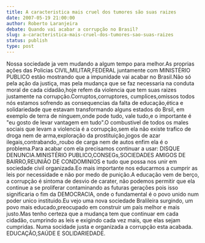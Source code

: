```yaml
---
title: A caracteristica mais cruel dos tumores são suas raizes
date: 2007-05-19 21:00:00
author: Roberto Laranjeira
debate: Quando vai acabar a corrupção no Brasil?
slug: a-caracteristica-mais-cruel-dos-tumores-sao-suas-raizes
status: publish 
type: post
---
```


Nossa sociedade ja vem mudando a algum tempo para melhor.As proprias açôes das Policias CIVIL,MILITAR,FEDERAL juntamente com MINISTÉRIO PUBLICO estão mostrando que a impunidade vai acabar no Brasil.Não só pela ação da justiça, mas pela mudança que se faz necessaria na conduta moral de cada cidadão,hoje refem da violencia que tem suas raizes justamente na corrupção.Corruptos,corruptores, cumplices,omissos todos nós estamos sofrendo as consequencias da falta de educação,ética e solidariedade que estavam transformando alguns estados do Brsil, em exemplo de terra de ninguem,onde pode tudo, vale tudo,e o importante é "eu gosto de levar vantagem em tudo".O combustivel de todos os males sociais que levam a violencia é a corrupção,sem ela não existe trafico de droga nem de arma,exploração da prostituição,jogos de azar ilegais,contrabando,,roubo de carga nem de autos enfim ela é o problema.Para acabar com ela precisamos continuar a usar: DISQUE DENUNCIA.MINISTÉRIO PUBLICO,CONSEGs,SOCIEDADES AMIGOS DE BAIRRO,REUNIÃO DE CONDOMINIOS e tudo que possa nos unir em sociedade civil organizada.Eo mais importante nos educarmos a cumprir as leis por necessidade e não por medo de punição.A educação vem de berço, a corrupção é sintoma de desvio de carater, não podemos permitir que ela continue a se proliferar contaminando as futuras gerações pois isso significaria o fim da DEMOCRACIA, onde o fundamental é o povo unido num poder unico instituido.Eu vejo uma nova sociedade Bralileira surgindo, um povo mais educado,preocupado em construir um país melhor e mais justo.Mas tenho certeza que a mudança tem que continuar em cada cidadão, cumprindo as leis e exigindo cada vez mais, que elas sejam cumpridas. Numa socidade justa e organizada a corrupção esta acabada. EDUCAÇÃO,SAÚDE E SOLIDARIEDADE.
